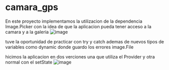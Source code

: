 # camara_gps
En este proyecto implementamos la utilizacion de la dependencia Image.Picker con la idea de que la aplicacion pueda tener acceso a la camara y a la galeria
![image](https://github.com/JMAPKO/App-Camara/assets/134008893/f5a3ab32-e925-449a-b584-a4b5018b3686)

tuve la oportunidad de practicar con try y catch 
ademas de nuevos tipos de variables como dynamic donde guardo los errores
image.File

hicimos la aplicacion en dos verciones una que utiliza el Provider y otra normal con el setState
![image](https://github.com/JMAPKO/App-Camara/assets/134008893/5ba9fef0-84d8-48c5-aa6d-db618ad0a1b7)

